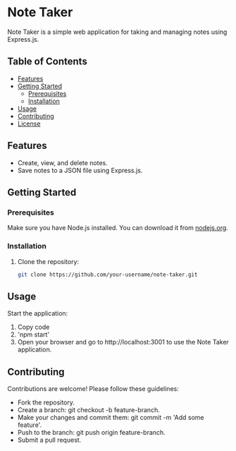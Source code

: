 # Note Taker

Note Taker is a simple web application for taking and managing notes using Express.js.

## Table of Contents

- [Features](#features)
- [Getting Started](#getting-started)
  - [Prerequisites](#prerequisites)
  - [Installation](#installation)
- [Usage](#usage)
- [Contributing](#contributing)
- [License](#license)

## Features

- Create, view, and delete notes.
- Save notes to a JSON file using Express.js.

## Getting Started

### Prerequisites

Make sure you have Node.js installed. You can download it from [nodejs.org](https://nodejs.org/).

### Installation

1. Clone the repository:

   ```bash
   git clone https://github.com/your-username/note-taker.git

## Usage
Start the application:
1. Copy code
2. 'npm start'
3. Open your browser and go to http://localhost:3001 to use the Note Taker application.

## Contributing
Contributions are welcome! Please follow these guidelines:

- Fork the repository.
- Create a branch: git checkout -b feature-branch.
- Make your changes and commit them: git commit -m 'Add some feature'.
- Push to the branch: git push origin feature-branch.
- Submit a pull request.
